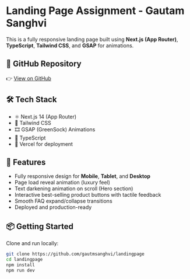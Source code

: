 # Landing Page Assignment - Gautam Sanghvi

This is a fully responsive landing page built using **Next.js (App Router)**, **TypeScript**, **Tailwind CSS**, and **GSAP** for animations.

## 📁 GitHub Repository

👉 [View on GitHub](https://github.com/gautmsanghvi/landingpage)

## 🛠️ Tech Stack

- ⚛️ Next.js 14 (App Router)
- 💨 Tailwind CSS
- 🎞️ GSAP (GreenSock) Animations
- 🧠 TypeScript
- 🎯 Vercel for deployment

## 🚀 Features

- Fully responsive design for **Mobile**, **Tablet**, and **Desktop**
- Page load reveal animation (luxury feel)
- Text darkening animation on scroll (Hero section)
- Interactive best-selling product buttons with tactile feedback
- Smooth FAQ expand/collapse transitions
- Deployed and production-ready

## 📦 Getting Started

Clone and run locally:

```bash
git clone https://github.com/gautmsanghvi/landingpage
cd landingpage
npm install
npm run dev
